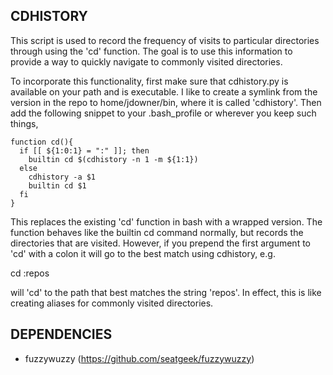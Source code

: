 ## CDHISTORY

This script is used to record the frequency of visits to particular directories
through using the 'cd' function. The goal is to use this information to provide
a way to quickly navigate to commonly visited directories.

To incorporate this functionality, first make sure that cdhistory.py is
available on your path and is executable. I like to create a symlink from the
version in the repo to home/jdowner/bin, where it is called 'cdhistory'. Then
add the following snippet to your .bash_profile or wherever you keep such
things,

    function cd(){
      if [[ ${1:0:1} = ":" ]]; then
        builtin cd $(cdhistory -n 1 -m ${1:1})
      else
        cdhistory -a $1
        builtin cd $1
      fi
    }

This replaces the existing 'cd' function in bash with a wrapped version. The
function behaves like the builtin cd command normally, but records the
directories that are visited. However, if you prepend the first argument to 'cd'
with a colon it will go to the best match using cdhistory, e.g.

  cd :repos

will 'cd' to the path that best matches the string 'repos'. In effect, this is
like creating aliases for commonly visited directories.


## DEPENDENCIES

- fuzzywuzzy (https://github.com/seatgeek/fuzzywuzzy)
